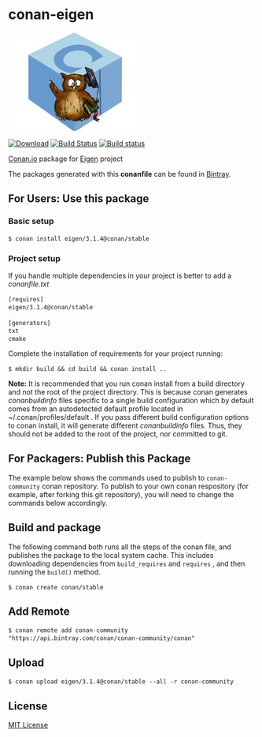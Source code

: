 # conan-eigen

![conan-eigen image](/images/conan-eigen.png)

[![Download](https://api.bintray.com/packages/conan-community/conan/eigen%3Aconan/images/download.svg?version=3.1.4%3Astable)](https://bintray.com/conan-community/conan/eigen%3Aconan/3.1.4%3Astable/link)
[![Build Status](https://travis-ci.org/danimtb/conan-eigen.svg?branch=stable%2F3.1.4)](https://travis-ci.org/danimtb/conan-eigen)
[![Build status](https://ci.appveyor.com/api/projects/status/jyeh443gn0l0f3bi/branch/stable/3.1.4?svg=true)](https://ci.appveyor.com/project/danimtb/conan-eigen/branch/stable/3.1.4)

[Conan.io](https://conan.io) package for [Eigen](https://bitbucket.org/eigen/eigen) project

The packages generated with this **conanfile** can be found in [Bintray](https://bintray.com/conan-community/conan/eigen%3Aconan).

## For Users: Use this package

### Basic setup

    $ conan install eigen/3.1.4@conan/stable

### Project setup

If you handle multiple dependencies in your project is better to add a *conanfile.txt*

    [requires]
    eigen/3.1.4@conan/stable

    [generators]
    txt
    cmake

Complete the installation of requirements for your project running:

    $ mkdir build && cd build && conan install ..

**Note:** It is recommended that you run conan install from a build directory and not the root of the project directory.  This is because conan generates *conanbuildinfo* files specific to a single build configuration which by default comes from an autodetected default profile located in ~/.conan/profiles/default .  If you pass different build configuration options to conan install, it will generate different *conanbuildinfo* files.  Thus, they should not be added to the root of the project, nor committed to git.

## For Packagers: Publish this Package

The example below shows the commands used to publish to `conan-community` conan repository. To publish to your own conan respository (for example, after forking this git repository), you will need to change the commands below accordingly.

## Build and package

The following command both runs all the steps of the conan file, and publishes the package to the local system cache.  This includes downloading dependencies from `build_requires` and `requires` , and then running the `build()` method.

    $ conan create conan/stable

## Add Remote

    $ conan remote add conan-community "https://api.bintray.com/conan/conan-community/conan"

## Upload

    $ conan upload eigen/3.1.4@conan/stable --all -r conan-community

## License

[MIT License](LICENSE)

